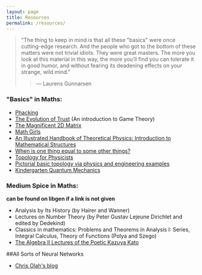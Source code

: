 ```yaml
---
layout: page
title: Resources
permalink: /resources/
---
```

>"The thing to keep in mind is that all these "basics" were once cutting-edge research. And the people who got to the bottom of these matters were not trivial idiots. They were great masters. The more you look at this material in this way, the more you’ll find you can tolerate it in good humor, and without fearing its deadening effects on your strange, wild mind."
>>— Laurens Gunnarsen

### "Basics" in Maths:

- [Phacking](https://www.youtube.com/watch?v=tLM7xS6t4FE&ab_channel=SciShow)
- [The Evolution of Trust](https://ncase.me/trust/) (An introduction to Game Theory)
- [The Magnificent 2D Matrix](https://ncase.me/matrix/)
- [Math Girls](http://bentobooks.com/resources/math-girls-sample.pdf)
- [An Illustrated Handbook of Theoretical Physics: Introduction to Mathematical Structures](https://www.mathphysicsbook.com/mathematics/mathematical-structures/classifying-mathematical-concepts/)
- [When is one thing equal to some other things?](http://people.math.harvard.edu/~mazur/preprints/when_is_one.pdf)
- [Topology for Physicists](http://www.thp.uni-koeln.de/zirn/011_Website_Martin_Zirnbauer/3_Teaching/LectureNotes/02ToPhys_SS11.pdf)
- [Pictorial basic topology via physics and engineering examples](https://www2.math.upenn.edu/~ghrist/notes.html)
- [Kindergarten Quantum Mechanics](https://arxiv.org/pdf/quant-ph/0510032.pdf)

### Medium Spice in Maths: 
__can be found on libgen if a link is not given__
- Analysis by Its History (by Hairer and Wanner)
- Lectures on Number Theory (by Peter Gustav Lejeune Dirichlet and edited by Dedekind)
- Classics in mathematics: Problems and Theorems in Analysis I: Series, Integral Calculus, Theory of Functions (Polya and Szego)
- [The Algebra II Lectures of the Poetic Kazuya Kato](http://math.uchicago.edu/~chonoles/expository-notes/courses/2013/326/notes/math326notes.pdf)

##All Sorts of Neural Networks
- [Chris Olah's blog](https://colah.github.io/)
